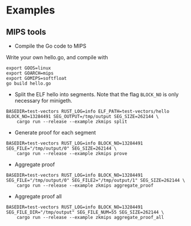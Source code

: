 # Examples

## MIPS tools

* Compile the Go code to MIPS

Write your own hello.go, and compile with

```
export GOOS=linux
export GOARCH=mips
export GOMIPS=softfloat
go build hello.go
```

* Split the ELF hello into segments. Note that the flag `BLOCK_NO` is only necessary for minigeth.

```
BASEDIR=test-vectors RUST_LOG=info ELF_PATH=test-vectors/hello BLOCK_NO=13284491 SEG_OUTPUT=/tmp/output SEG_SIZE=262144 \
    cargo run --release --example zkmips split
```

* Generate proof for each segment

```
BASEDIR=test-vectors RUST_LOG=info BLOCK_NO=13284491 SEG_FILE="/tmp/output/0" SEG_SIZE=262144 \
    cargo run --release --example zkmips prove
```

* Aggregate proof

```
BASEDIR=test-vectors RUST_LOG=info BLOCK_NO=13284491 SEG_FILE="/tmp/output/0" SEG_FILE2="/tmp/output/1" SEG_SIZE=262144 \
    cargo run --release --example zkmips aggregate_proof
```

* Aggregate proof all

```
BASEDIR=test-vectors RUST_LOG=info BLOCK_NO=13284491 SEG_FILE_DIR="/tmp/output" SEG_FILE_NUM=55 SEG_SIZE=262144 \
    cargo run --release --example zkmips aggregate_proof_all
```
